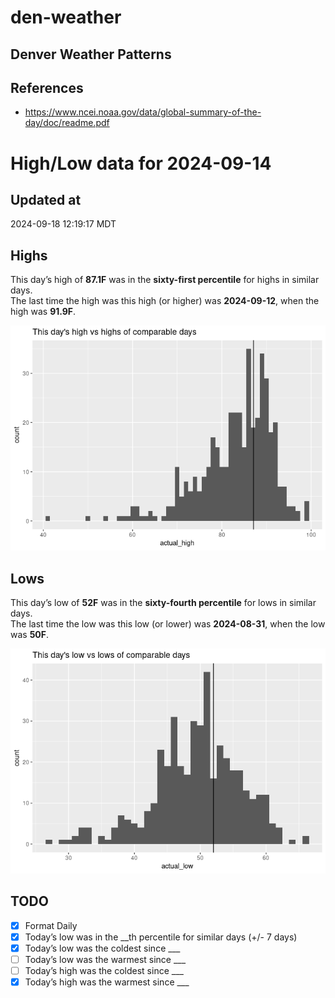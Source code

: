 

# den-weather

## Denver Weather Patterns

## References

- <https://www.ncei.noaa.gov/data/global-summary-of-the-day/doc/readme.pdf>

# High/Low data for 2024-09-14

## Updated at

2024-09-18 12:19:17 MDT

## Highs

This day’s high of **87.1F** was in the **sixty-first percentile** for
highs in similar days.  
The last time the high was this high (or higher) was **2024-09-12**,
when the high was **91.9F**.

![](readme_files/figure-commonmark/unnamed-chunk-4-1.png)

## Lows

This day’s low of **52F** was in the **sixty-fourth percentile** for
lows in similar days.  
The last time the low was this low (or lower) was **2024-08-31**, when
the low was **50F**.

![](readme_files/figure-commonmark/unnamed-chunk-6-1.png)

## TODO

- [x] Format Daily
- [x] Today’s low was in the \_\_th percentile for similar days (+/- 7
  days)
- [x] Today’s low was the coldest since \_\_\_
- [ ] Today’s low was the warmest since \_\_\_
- [ ] Today’s high was the coldest since \_\_\_
- [x] Today’s high was the warmest since \_\_\_
